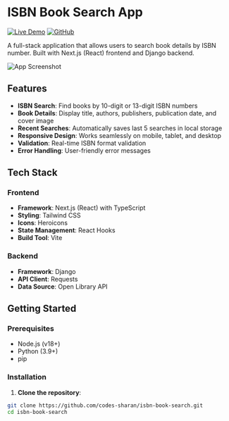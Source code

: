 # ISBN Book Search App

[![Live Demo](https://img.shields.io/badge/demo-live-brightgreen)](https://your-deployment-link.com)
[![GitHub](https://img.shields.io/badge/github-repo-blue)](https://github.com/your-username/isbn-book-search)

A full-stack application that allows users to search book details by ISBN number. Built with Next.js (React) frontend and Django backend.

![App Screenshot](https://via.placeholder.com/800x500?text=ISBN+Book+Search+Screenshot)

## Features

- **ISBN Search**: Find books by 10-digit or 13-digit ISBN numbers
- **Book Details**: Display title, authors, publishers, publication date, and cover image
- **Recent Searches**: Automatically saves last 5 searches in local storage
- **Responsive Design**: Works seamlessly on mobile, tablet, and desktop
- **Validation**: Real-time ISBN format validation
- **Error Handling**: User-friendly error messages

## Tech Stack

### Frontend
- **Framework**: Next.js (React) with TypeScript
- **Styling**: Tailwind CSS
- **Icons**: Heroicons
- **State Management**: React Hooks
- **Build Tool**: Vite

### Backend
- **Framework**: Django
- **API Client**: Requests
- **Data Source**: Open Library API

## Getting Started

### Prerequisites
- Node.js (v18+)
- Python (3.9+)
- pip

### Installation

1. **Clone the repository**:
```bash
git clone https://github.com/codes-sharan/isbn-book-search.git
cd isbn-book-search